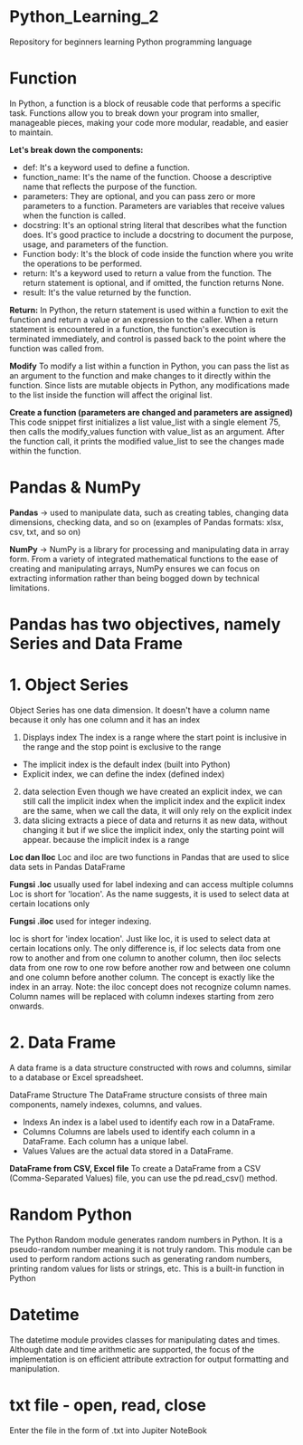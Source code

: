 # Python_Learning_2
Repository for beginners learning Python programming language

# Function
In Python, a function is a block of reusable code that performs a specific task. Functions allow you to break down your program into smaller, manageable pieces, making your code more modular, readable, and easier to maintain.

**Let's break down the components:**
- def: It's a keyword used to define a function.
- function_name: It's the name of the function. Choose a descriptive name that reflects the purpose of the function.
- parameters: They are optional, and you can pass zero or more parameters to a function. Parameters are variables that receive values when the function is called.
- docstring: It's an optional string literal that describes what the function does. It's good practice to include a docstring to document the purpose, usage, and parameters of the function.
- Function body: It's the block of code inside the function where you write the operations to be performed.
- return: It's a keyword used to return a value from the function. The return statement is optional, and if omitted, the function returns None.
- result: It's the value returned by the function.
  
**Return:**
In Python, the return statement is used within a function to exit the function and return a value or an expression to the caller. When a return statement is encountered in a function, the function's execution is terminated immediately, and control is passed back to the point where the function was called from.

**Modify**
To modify a list within a function in Python, you can pass the list as an argument to the function and make changes to it directly within the function. Since lists are mutable objects in Python, any modifications made to the list inside the function will affect the original list.

**Create a function (parameters are changed and parameters are assigned)**
This code snippet first initializes a list value_list with a single element 75, then calls the modify_values function with value_list as an argument. After the function call, it prints the modified value_list to see the changes made within the function.

# Pandas & NumPy
**Pandas** → used to manipulate data, such as creating tables, changing data dimensions, checking data, and so on (examples of Pandas formats: xlsx, csv, txt, and so on)

**NumPy** → NumPy is a library for processing and manipulating data in array form. From a variety of integrated mathematical functions to the ease of creating and manipulating arrays, NumPy ensures we can focus on extracting information rather than being bogged down by technical limitations.

# Pandas has two objectives, namely Series and Data Frame
# 1. Object Series
Object Series has one data dimension. It doesn't have a column name because it only has one column and it has an index

1. Displays index
The index is a range where the start point is inclusive in the range and the stop point is exclusive to the range
- The implicit index is the default index (built into Python)
- Explicit index, we can define the index (defined index)
2. data selection
Even though we have created an explicit index, we can still call the implicit index
when the implicit index and the explicit index are the same, when we call the data, it will only rely on the explicit index
3. data slicing
extracts a piece of data and returns it as new data, without changing it
but if we slice the implicit index, only the starting point will appear. because the implicit index is a range

**Loc dan Iloc**
Loc and iloc are two functions in Pandas that are used to slice data sets in Pandas DataFrame

**Fungsi .loc** usually used for label indexing and can access multiple columns
Loc is short for 'location'. As the name suggests, it is used to select data at certain locations only

**Fungsi  .iloc** used for integer indexing.

loc is short for 'index location'. Just like loc, it is used to select data at certain locations only. The only difference is, if loc selects data from one row to another and from one column to another column, then iloc selects data from one row to one row before another row and between one column and one column before another column. The concept is exactly like the index in an array.
Note: the iloc concept does not recognize column names. Column names will be replaced with column indexes starting from zero onwards.

# 2. Data Frame
A data frame is a data structure constructed with rows and columns, similar to a database or Excel spreadsheet.

DataFrame Structure
The DataFrame structure consists of three main components, namely indexes, columns, and values.
- Indexs
An index is a label used to identify each row in a DataFrame.
- Columns
Columns are labels used to identify each column in a DataFrame. Each column has a unique label.
- Values
Values are the actual data stored in a DataFrame.

**DataFrame from CSV, Excel file**
To create a DataFrame from a CSV (Comma-Separated Values) file, you can use the pd.read_csv() method.

# Random Python
The Python Random module generates random numbers in Python. It is a pseudo-random number meaning it is not truly random. This module can be used to perform random actions such as generating random numbers, printing random values ​​for lists or strings, etc. This is a built-in function in Python

# Datetime
The datetime module provides classes for manipulating dates and times.
Although date and time arithmetic are supported, the focus of the implementation is on efficient attribute extraction for output formatting and manipulation.

# txt file - open, read, close
Enter the file in the form of .txt into Jupiter NoteBook












